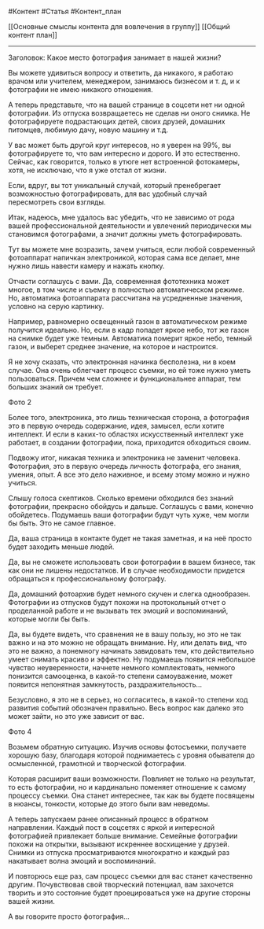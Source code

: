 #Контент #Статья #Контент_план 

[[Основные смыслы контента для вовлечения в группу]]
[[Общий контент план]]
______________
Заголовок:
Какое место фотография занимает в нашей жизни?

Вы можете удивиться вопросу и ответить, да никакого, я работаю врачом или учителем, менеджером, занимаюсь бизнесом и т. д, и к фотографии не имею никакого отношения.

А теперь представьте, что на вашей странице в соцсети нет ни одной фотографии. Из отпуска возвращаетесь не сделав ни оного снимка. Не фотографируете подрастающих детей, своих друзей, домашних питомцев, любимую дачу, новую машину и т.д.

У вас может быть другой круг интересов, но я уверен на 99%, вы фотографируете то, что вам интересно и дорого. И это естественно. Сейчас, как говорится, только в утюге нет встроенной фотокамеры, хотя, не исключаю, что я уже отстал от жизни.

Если, вдруг, вы тот уникальный случай, который пренебрегает возможностью фотографировать, для вас удобный случай пересмотреть свои взгляды.

Итак, надеюсь, мне удалось вас убедить, что не зависимо от рода вашей профессиональной деятельности и увлечений периодически мы становимся фотографами, а значит должны уметь фотографировать.

Тут вы можете мне возразить, зачем учиться, если любой современный фотоаппарат напичкан электроникой, которая сама все делает, мне нужно лишь навести камеру и нажать кнопку.

Отчасти соглашусь с вами. Да, современная фототехника может многое, в том числе и съемку в полностью автоматическом режиме. Но, автоматика фотоаппарата рассчитана на усредненные значения, условно на серую картинку.

Например, равномерно освещенный газон в автоматическом режиме получится идеально. Но, если в кадр попадет яркое небо, тот же газон на снимке будет уже темным. Автоматика померит яркое небо, темный газон, и выберет среднее значение, на которое и настроится.

Я не хочу сказать, что электронная начинка бесполезна, ни в коем случае. Она очень облегчает процесс съемки, но ей тоже нужно уметь пользоваться. Причем чем сложнее и функциональнее аппарат, тем больших знаний он требует.

Фото 2

Более того, электроника, это лишь техническая сторона, а фотография это в первую очередь содержание, идея, замысел, если хотите интеллект. И если в каких-то областях искусственный интеллект уже работает, в создании фотографии, пока, приходится обходиться своим.

Подвожу итог, никакая техника и электроника не заменит человека. Фотография, это в первую очередь личность фотографа, его знания, умения, опыт. А все это дело наживное, и всему этому можно и нужно учиться.

Слышу голоса скептиков. Сколько времени обходился без знаний фотографии, прекрасно обойдусь и дальше. Соглашусь с вами, конечно обойдетесь. Подумаешь ваши фотографии будут чуть хуже, чем могли бы быть. Это не самое главное.

Да, ваша страница в контакте будет не такая заметная, и на неё просто будет заходить меньше людей.

Да, вы не сможете использовать свои фотографии в вашем бизнесе, так как они не лишены недостатков. И в случае необходимости придется обращаться к профессиональному фотографу.

Да, домашний фотоархив будет немного скучен и слегка однообразен. Фотографии из отпусков будут похожи на протокольный отчет о проделанной работе и не вызывать тех эмоций и воспоминаний, которые могли бы быть.

Да, вы будете видеть, что сравнения не в вашу пользу, но это не так важно и на это можно не обращать внимание. Ну, или делать вид, что это не важно, а понемногу начинать завидовать тем, кто действительно умеет снимать красиво и эффектно. Ну подумаешь появится небольшое чувство неуверенности, начнете немного комплектовать, немного понизится самооценка, в какой-то степени самоуважение, может появится непонятная замкнутость, раздражительность…

Безусловно, я это не в серьез, но согласитесь, в какой-то степени ход развития событий обозначен правильно. Весь вопрос как далеко это может зайти, но это уже зависит от вас.

Фото 4

Возьмем обратную ситуацию. Изучив основы фотосъемки, получаете хорошую базу, благодаря которой поднимаетесь с уровня обывателя до осмысленной, грамотной и творческой фотографии.

Которая расширит ваши возможности. Повлияет не только на результат, то есть фотографии, но и кардинально поменяет отношение к самому процессу съемки. Она станет интереснее, так как вы будете посвящены в нюансы, тонкости, которые до этого были вам неведомы.

А теперь запускаем ранее описанный процесс в обратном направлении. Каждый пост в соцсетях с яркой и интересной фотографией привлекает больше внимание. Семейные фотографии похожи на открытки, вызывают искреннее восхищение у друзей. Снимки из отпуска просматриваются многократно и каждый раз накатывает волна эмоций и воспоминаний.

И повторюсь еще раз, сам процесс съемки для вас станет качественно другим. Почувствовав свой творческий потенциал, вам захочется творить и это состояние будет проецироваться уже на другие стороны вашей жизни.

А вы говорите просто фотография…